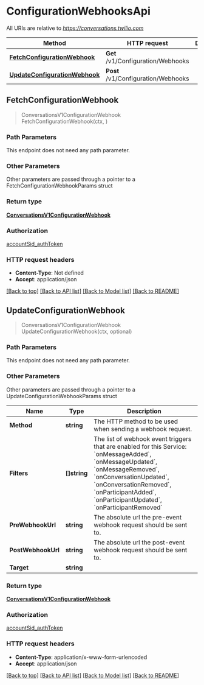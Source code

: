 # ConfigurationWebhooksApi

All URIs are relative to *https://conversations.twilio.com*

Method | HTTP request | Description
------------- | ------------- | -------------
[**FetchConfigurationWebhook**](ConfigurationWebhooksApi.md#FetchConfigurationWebhook) | **Get** /v1/Configuration/Webhooks | 
[**UpdateConfigurationWebhook**](ConfigurationWebhooksApi.md#UpdateConfigurationWebhook) | **Post** /v1/Configuration/Webhooks | 



## FetchConfigurationWebhook

> ConversationsV1ConfigurationWebhook FetchConfigurationWebhook(ctx, )





### Path Parameters

This endpoint does not need any path parameter.

### Other Parameters

Other parameters are passed through a pointer to a FetchConfigurationWebhookParams struct


### Return type

[**ConversationsV1ConfigurationWebhook**](ConversationsV1ConfigurationWebhook.md)

### Authorization

[accountSid_authToken](../README.md#accountSid_authToken)

### HTTP request headers

- **Content-Type**: Not defined
- **Accept**: application/json

[[Back to top]](#) [[Back to API list]](../README.md#documentation-for-api-endpoints)
[[Back to Model list]](../README.md#documentation-for-models)
[[Back to README]](../README.md)


## UpdateConfigurationWebhook

> ConversationsV1ConfigurationWebhook UpdateConfigurationWebhook(ctx, optional)





### Path Parameters

This endpoint does not need any path parameter.

### Other Parameters

Other parameters are passed through a pointer to a UpdateConfigurationWebhookParams struct


Name | Type | Description
------------- | ------------- | -------------
**Method** | **string** | The HTTP method to be used when sending a webhook request.
**Filters** | **[]string** | The list of webhook event triggers that are enabled for this Service: &#x60;onMessageAdded&#x60;, &#x60;onMessageUpdated&#x60;, &#x60;onMessageRemoved&#x60;, &#x60;onConversationUpdated&#x60;, &#x60;onConversationRemoved&#x60;, &#x60;onParticipantAdded&#x60;, &#x60;onParticipantUpdated&#x60;, &#x60;onParticipantRemoved&#x60;
**PreWebhookUrl** | **string** | The absolute url the pre-event webhook request should be sent to.
**PostWebhookUrl** | **string** | The absolute url the post-event webhook request should be sent to.
**Target** | **string** | 

### Return type

[**ConversationsV1ConfigurationWebhook**](ConversationsV1ConfigurationWebhook.md)

### Authorization

[accountSid_authToken](../README.md#accountSid_authToken)

### HTTP request headers

- **Content-Type**: application/x-www-form-urlencoded
- **Accept**: application/json

[[Back to top]](#) [[Back to API list]](../README.md#documentation-for-api-endpoints)
[[Back to Model list]](../README.md#documentation-for-models)
[[Back to README]](../README.md)

